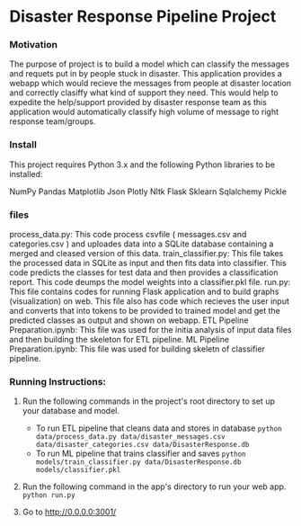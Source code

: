 # Disaster Response Pipeline Project

### Motivation

The purpose of project is to build a model which can classify the messages and requets put in by people stuck in disaster. This application provides a webapp which would recieve the messages from people at disaster location and correctly clasiffy what kind of support they need. This would help to expedite the help/support provided by disaster response team as this application would automatically classify high volume of message to right response team/groups.

### Install
This project requires Python 3.x and the following Python libraries to be installed:

NumPy
Pandas
Matplotlib
Json
Plotly
Nltk
Flask
Sklearn
Sqlalchemy
Pickle

### files
process_data.py: This code process csvfile ( messages.csv and categories.csv  ) and uploades data into a SQLite database containing a merged and cleased version of this data.
train_classifier.py: This file takes the processed data in SQLite as input and then fits data into classifier. This code predicts the classes for test data and then provides a classification report. This code deumps the model weights into a classifier.pkl file.
run.py: This file contains codes for running Flask application and to build graphs (visualization) on web. This file also has code which recieves the user input and converts that into tokens to be provided to trained model and get the predicted classes as output and shown on webapp.
ETL Pipeline Preparation.ipynb: This file was used for the initia analysis of input data files and then building the skeleton for ETL pipeline.
ML Pipeline Preparation.ipynb: This file was used for building skeletn of classifier pipeline. 



### Running Instructions:
1. Run the following commands in the project's root directory to set up your database and model.

    - To run ETL pipeline that cleans data and stores in database
        `python data/process_data.py data/disaster_messages.csv data/disaster_categories.csv data/DisasterResponse.db`
    - To run ML pipeline that trains classifier and saves
        `python models/train_classifier.py data/DisasterResponse.db models/classifier.pkl`

2. Run the following command in the app's directory to run your web app.
    `python run.py`

3. Go to http://0.0.0.0:3001/
